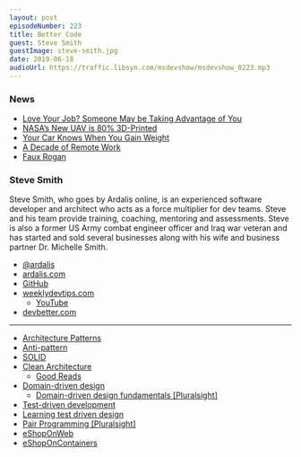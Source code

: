 ```yaml
---
layout: post
episodeNumber: 223
title: Better Code
guest: Steve Smith
guestImage: steve-smith.jpg
date: 2019-06-18
audioUrl: https://traffic.libsyn.com/msdevshow/msdevshow_0223.mp3
--- 
```


### News

 - [Love Your Job? Someone May be Taking Advantage of You](https://www.fuqua.duke.edu/duke-fuqua-insights/kay-passion-exploitation)
 - [NASA’s New UAV is 80% 3D-Printed](https://www.aerodefensetech.com/component/content/article/adt/features/insider/34484)
 - [Your Car Knows When You Gain Weight](https://www.nytimes.com/2019/05/20/opinion/car-repair-data-privacy.html)
 - [A Decade of Remote Work](https://blog.viktorpetersson.com/2019/05/18/a-decade-of-remote.html)
 - [Faux Rogan](http://fakejoerogan.com/)

### Steve Smith

Steve Smith, who goes by Ardalis online, is an experienced software developer and architect who acts as a force multiplier for dev teams. Steve and his team provide training, coaching, mentoring and assessments. Steve is also a former US Army combat engineer officer and Iraq war veteran and has started and sold several businesses along with his wife and business partner Dr. Michelle Smith.

 - [@ardalis](https://twitter.com/ardalis)
 - [ardalis.com](https://ardalis.com/)
 - [GitHub](https://github.com/ardalis)
 - [weeklydevtips.com](https://www.weeklydevtips.com/)
   - [YouTube](https://www.youtube.com/channel/UC1OeiOnqUZHVinzRK5MuHsA)
 - [devbetter.com](https://devbetter.com/)

--------------------------------------------------------

 - [Architecture Patterns](https://docs.microsoft.com/en-us/azure/architecture/patterns/)
 - [Anti-pattern](https://en.wikipedia.org/wiki/Anti-pattern)
 - [SOLID](https://en.wikipedia.org/wiki/SOLID)
 - [Clean Architecture](https://www.amazon.com/Clean-Architecture-Craftsmans-Software-Structure/dp/0134494164)
   - [Good Reads](https://www.goodreads.com/book/show/18043011-clean-architecture)
 - [Domain-driven design](https://en.wikipedia.org/wiki/Domain-driven_design)
   - [Domain-driven design fundamentals [Pluralsight]](https://www.pluralsight.com/courses/domain-driven-design-fundamentals)
 - [Test-driven development](https://en.wikipedia.org/wiki/Test-driven_development)
 - [Learning test driven design](https://www.c-sharpcorner.com/UploadFile/g_arora/learning-test-driven-development-with-tdd-katas/)
 - [Pair Programming [Pluralsight]](https://www.pluralsight.com/courses/pair-programming)
 - [eShopOnWeb](https://github.com/dotnet-architecture/eShopOnWeb)
 - [eShopOnContainers](https://github.com/dotnet-architecture/eShopOnContainers)